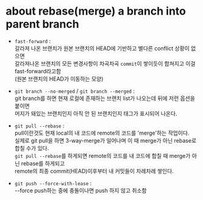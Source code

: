 # about rebase(merge) a branch into parent branch

* ```fast-forward``` :  
  갈라져 나온 브랜치가 원본 브랜치의 HEAD에 기반하고 별다른 conflict 상황이 없으면   
  갈라져나온 브랜치의 모든 변경사항이 차곡차곡 ```commit```이 쌓이듯이 합쳐지고 이걸 fast-forward라고함   
  (원본 브랜치의 HEAD가 이동하는 모양)   

* ```git branch --no-merged``` / ```git branch --merged``` :   
  git branch를 하면 현재 로컬에 존재하는 브랜치 list가 나오는데 뒤에 저런 옵션을 붙이면  
  머지가 돼있는 브랜치인지 아직 안 된 브랜치인지 태그가 표시되어 나온다.   

* ```git pull --rebase``` :  
  pull이란것도 현재 local의 내 코드에 remote의 코드를 'merge'하는 작업이다.  
  실제로 git pull을 하면 3-way-merge가 일어나며 이 때 merge가 아닌 rebase로 합칠 수가 있다.  
  ```git pull --rebase```를 하게되면 remote의 코드를 내 코드에 합칠 때 merge가 아닌 rebase를 하게되고  
  remote의 최종 commit(HEAD)이후부터 내 커밋들이 차례차례 쌓인다.  

* ```git push --force-with-lease``` :  
  --force push하는 중에 충돌이나면 push 하지 않고 취소함  
